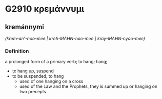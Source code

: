 # G2910 κρεμάννυμι

## kremánnymi

_(krem-an'-noo-mee | kreh-MAHN-noo-mee | kray-MAHN-nyoo-mee)_

### Definition

a prolonged form of a primary verb; to hang; hang; 

- to hang up, suspend
- to be suspended, to hang
  - used of one hanging on a cross
  - used of the Law and the Prophets, they is summed up or hanging on two precepts
